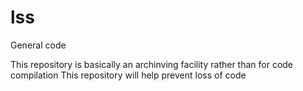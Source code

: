 # lss
General code 

This repository is basically an archinving facility rather than for code compilation
This repository will help prevent loss of code
